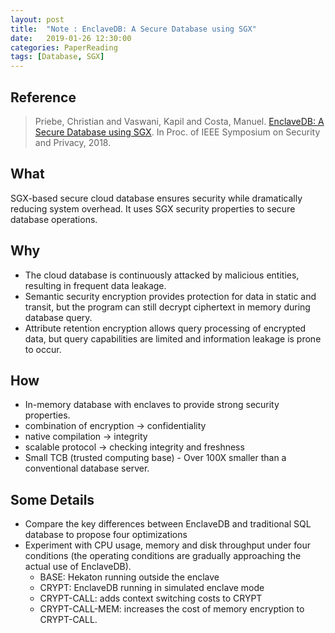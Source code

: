 ```yaml
---
layout: post
title:  "Note : EnclaveDB: A Secure Database using SGX"
date:   2019-01-26 12:30:00
categories: PaperReading
tags: [Database, SGX]
---
```


## Reference

> Priebe, Christian and Vaswani, Kapil and Costa, Manuel. [EnclaveDB: A Secure Database using SGX](https://www.computer.org/csdl/proceedings/sp/2018/4353/00/435301a405-abs.html). In Proc. of IEEE Symposium on Security and Privacy, 2018.

## What

SGX-based secure cloud database ensures security while dramatically reducing system overhead. It uses SGX security properties to secure database operations.
<!-- more -->
## Why

* The cloud database is continuously attacked by malicious entities, resulting in frequent data leakage.
* Semantic security encryption provides protection for data in static and transit, but the program can still decrypt ciphertext in memory during database query.
* Attribute retention encryption allows query processing of encrypted data, but query capabilities are limited and information leakage is prone to occur.

## How

* In-memory database with enclaves to provide strong security properties.
* combination of encryption -> confidentiality
* native compilation -> integrity
* scalable protocol -> checking integrity and freshness
* Small TCB (trusted computing base) - Over 100X smaller than a conventional database server.


## Some Details

* Compare the key differences between EnclaveDB and traditional SQL database to propose four optimizations
* Experiment with CPU usage, memory and disk throughput under four conditions (the operating conditions are gradually approaching the actual use of EnclaveDB).
    * BASE: Hekaton running outside the enclave
    * CRYPT: EnclaveDB running in simulated enclave mode
    * CRYPT-CALL: adds context switching costs to CRYPT
    * CRYPT-CALL-MEM: increases the cost of memory encryption to CRYPT-CALL.
